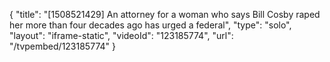 {
    "title": "[1508521429] An attorney for a woman who says Bill Cosby raped her more than four decades ago has urged a federal",
    "type": "solo",
    "layout": "iframe-static",
    "videoId": "123185774",
    "url": "\/tvpembed\/123185774"
}